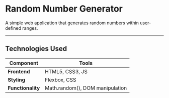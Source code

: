 # Random Number Generator  
A simple web application that generates random numbers within user-defined ranges. 

---

## Technologies Used  
| Component       | Tools               |  
|-----------------|---------------------|  
| **Frontend**    | HTML5, CSS3, JS     |  
| **Styling**     | Flexbox, CSS  |  
| **Functionality**| Math.random(), DOM manipulation |
